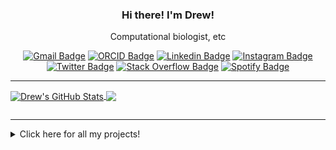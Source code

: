 <div align="center">

  ### Hi there! I'm Drew! 
    
  </font>
    
 Computational biologist, etc

[![Gmail Badge](https://img.shields.io/badge/Gmail-D14836?style=flat&logo=gmail&logoColor=white)](mailto:andr.lindsay@gmail.com)
[![ORCID Badge](https://img.shields.io/badge/-ORCID-yellowgreen?style=flat&logo=orcid&logoColor=white)](https://orcid.org/0000-0001-6607-5812/)
[![Linkedin Badge](https://img.shields.io/badge/-LinkedIn-blue?style=flat&logo=Linkedin&logoColor=white)](https://www.linkedin.com/in/nerdyaswild/)
[![Instagram Badge](https://img.shields.io/badge/Instagram-b610b0?style=flat&logo=instagram&logoColor=white)](https://instagram.com/nerdyaswild)
[![Twitter Badge](https://img.shields.io/badge/Twitter-1DA1F2?style=flat&logo=twitter&logoColor=white)](https://twitter.com/nerdyaswild)
[![Stack Overflow Badge](https://img.shields.io/badge/StackOverflow-F47F24?style=flat&logo=stackoverflow&logoColor=white)](https://stackoverflow.com/users/1451667/nerdyaswild)
[![Spotify Badge](https://img.shields.io/badge/Spotify-1DB954?style=flat&logo=spotify&logoColor=white)](https://open.spotify.com/user/o8jkslw1ca3xo412kmsgghg5i?si=e30598946d104ba0)

</div> 
<hr>   
<table>
  <tr>
<a href="https://github.com/anuraghazra/github-readme-stats">
  <img align="center" src="https://github-readme-stats.vercel.app/api?username=knacko&show_icons=true&line_height=27&count_private=true&title_color=ffffff&text_color=c9cacc&icon_color=2bbc8a&bg_color=1d1f21" alt="Drew's GitHub Stats" height="125"/>
</a>
<a href="https://github.com/anuraghazra/github-readme-stats">
  <img align="center" src="https://github-readme-stats.vercel.app/api/top-langs/?username=knacko&hide=html&title_color=ffffff&text_color=c9cacc&icon_color=2bbc8a&bg_color=1d1f21&langs_count=5&layout=compact" height="125" />
</a>
  </tr>
  </table>

<hr>

<details> <summary>Click here for all my projects!</h1></summary>

## Bioinformatics
- **[scMethrix](https://github.com/CompEpigen/scMethrix)** <a href="https://www.r-project.org/"><img src="https://cdn.jsdelivr.net/gh/devicons/devicon/icons/r/r-original.svg" width="15"></a> - a single cell methylation summarization R package with functionality for imputation, reduced dimensionality, and clustering, built-on the native Bioconductor [SummarizedExperiment](https://bioconductor.org/packages/release/bioc/html/SummarizedExperiment.html).
- **[brainphageDNAme](https://github.com/knacko/brainphageDNAme)** <a href="https://www.r-project.org/"><img src="https://cdn.jsdelivr.net/gh/devicons/devicon/icons/r/r-original.svg" width="15"></a> - scripts for analyzing methylation in the glioma immune microenviroment.
- **[DAGnalysis](https://github.com/knacko/DAGnalysis)** <a href="https://www.r-project.org/"><img src="https://cdn.jsdelivr.net/gh/devicons/devicon/icons/r/r-original.svg" width="15"></a> - a case-control study for risk and prognostic factors for glioma in Australia, as part of the Australian Genomics and Clinical Outcomes of Glioma ([AGOG](http://agogbio.unsw.edu.au/)) project.
- **[EpidExperiment](https://github.com/knacko/EpidExperiment)** <a href="https://www.r-project.org/"><img src="https://cdn.jsdelivr.net/gh/devicons/devicon/icons/r/r-original.svg" width="15"></a> - an epidemiological analysis R package with built-in multiple imputation and confounding variable adjustment via directed acyclic graphs.
- **[Multiplex Serology Dashboard](https://github.com/knacko/F022-Multiplex-Serology-Dashboard)** <a href="https://www.r-project.org/"><img src="https://cdn.jsdelivr.net/gh/devicons/devicon/icons/r/r-original.svg" width="15"></a> - a tool for processing output from Luminex Multiplex Serology. This was used in validation of a novel serological assay for Treponema pallidum (syphilis).

## AI and machine learning
- **[lightsOutPy](https://github.com/knacko/lightsOutPy)** <a href="https://www.python.org/"><img src="https://cdn.jsdelivr.net/gh/devicons/devicon/icons/python/python-original.svg" width="15"></a> - an abstracted version of the game [Lights Out](https://en.wikipedia.org/wiki/Lights_Out_(game)) to use in finding optimal solutions via machine learning. 
- **[GameOfTheAmazons](https://github.com/knacko/GameOfTheAmazons)** <a href="https://www.java.com/en/"><img src="https://cdn.jsdelivr.net/gh/devicons/devicon/icons/java/java-original.svg" width="15"></a> - an AI-driven player for the chess variant Game of the Amazons.

## Games
- **[Tez](https://github.com/knacko/Tez)** <img src="https://cdn.jsdelivr.net/gh/devicons/devicon/icons/csharp/csharp-original.svg" width="15"> - a replication of the 90's game [Lights Out](https://en.wikipedia.org/wiki/Lights_Out_(game)), but allows for multiple other tesselation patterns. Available on the Google Play store.
- **[Mindusty Mods](https://github.com/knacko/MindustryMods)** <a href="https://mindustrygame.github.io/wiki/logic/0-introduction/"><img src="https://github.com/Anuken/Mindustry/blob/master/core/assets-raw/sprites/blocks/logic/logic-processor.png" width="15"></a> - a small collection of schematics for processors in the factory game [Mindustry](https://anuke.itch.io/mindustry). Includes auto-conveyer upgrades, detectors, factory controls, and more.

## Tools
- **[AudioToolkit](https://github.com/knacko/AudioToolkit)** <a href="https://www.java.com/en/"><img src="https://cdn.jsdelivr.net/gh/devicons/devicon/icons/java/java-original.svg" width="15"></a> - a suite to tools to aid installing stereo system. Available on the Google Play store.
- **[OChemReaction](https://github.com/knacko/OChemReaction)** <a href="https://www.java.com/en/"><img src="https://cdn.jsdelivr.net/gh/devicons/devicon/icons/java/java-original.svg" width="15"></a> - a simple study aid for memorizing synthesis reactions for organic chemisty.
- **[UBCcards](https://github.com/knacko/UBCcards)** <a href="https://www.java.com/en/"><img src="https://cdn.jsdelivr.net/gh/devicons/devicon/icons/java/java-original.svg" width="15"></a> - a group-sourced study card application using a publicly accessible Google Sheets flat-file database. 

## Misc
- **[DNAart](https://github.com/knacko/DNAart)** <a href="https://www.python.org/"><img src="https://cdn.jsdelivr.net/gh/devicons/devicon/icons/python/python-original.svg" width="15"></a> - Translates an individual's epigenome into art. Won the [People's Choice Award](http://www.bioinfo.ufpr.br/suplementos/PresentationsCopenhagenBioinformaticsHackathon_2020.pdf) at the 2020 Copenhagen Bioinformatics Hackathon.

</details>
